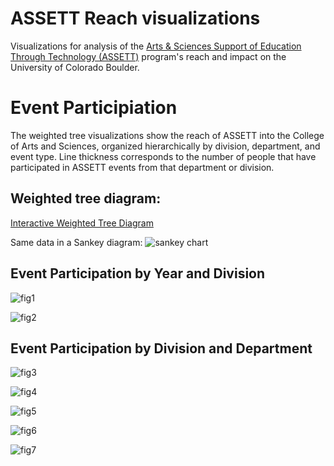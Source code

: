 # ASSETT Reach visualizations
Visualizations for analysis of the [Arts & Sciences Support of Education Through Technology (ASSETT)](https://www.colorado.edu/assett/) program's reach and impact on the University of Colorado Boulder.

# Event Participiation

The weighted tree visualizations show the reach of ASSETT into the College of Arts and Sciences, organized hierarchically by division, department, and event type. Line thickness corresponds to the number of people that have participated in ASSETT events from that department or division.

## Weighted tree diagram:
[Interactive Weighted Tree Diagram](https://jmfoster.github.io/reach/docs/weightedtree_assett.html)

Same data in a Sankey diagram:
![sankey chart](https://github.com/jmfoster/reach/blob/master/figures/reach_sankey.svg)

## Event Participation by Year and Division

![fig1](https://github.com/jmfoster/reach/blob/master/figures/division_event_participation_by_year.png)

![fig2](https://github.com/jmfoster/reach/blob/master/figures/event_participation_by_year.png)


## Event Participation by Division and Department

![fig3](https://github.com/jmfoster/reach/blob/master/figures/division_event_participation.png)


![fig4](https://github.com/jmfoster/reach/blob/master/figures/Arts%20and%20Humanities_participation_by_dept.png)

![fig5](https://github.com/jmfoster/reach/blob/master/figures/Natural%20Sciences_participation_by_dept.png)

![fig6](https://github.com/jmfoster/reach/blob/master/figures/Social%20Sciences_participation_by_dept.png)

![fig7](https://github.com/jmfoster/reach/blob/master/figures/Other_participation_by_dept.png)

